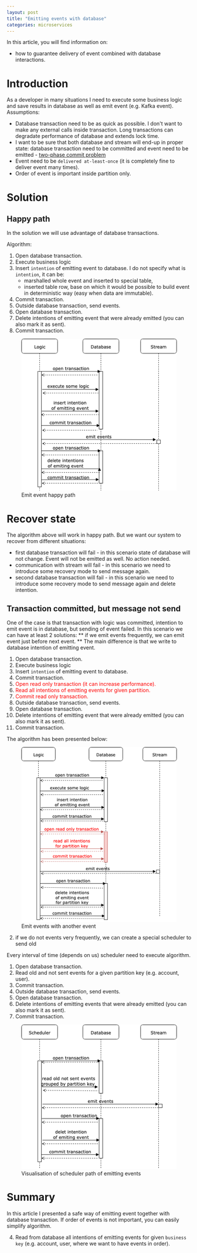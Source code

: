 ```yaml
---
layout: post
title: "Emitting events with database"
categories: microservices
---
```


In this article, you will find information on:
* how to guarantee delivery of event combined with database interactions. 

# Introduction
As a developer in many situations I need to execute some business logic and save results in database as well as emit event (e.g. Kafka event).
Assumptions:
* Database transaction need to be as quick as possible. I don't want to make any external calls inside transaction. Long transactions can degradate performance of database and extends lock time.
* I want to be sure that both database and stream will end-up in proper state: database transaction need to be committed and event need to be emitted - [two-phase commit problem](https://en.wikipedia.org/wiki/Two-phase_commit_protocol)
* Event need to be `delivered at-least-once` (it is completely fine to deliver event many times).
* Order of event is important inside partition only.

# Solution
## Happy path
In the solution we will use advantage of database transactions.

Algorithm:
1. Open database transaction.
2. Execute business logic 
3. Insert `intention` of emitting event to database. I do not specify what is `intention`, it can be: 
    * marshalled whole event and inserted to special table, 
    * inserted table row, base on which it would be possible to build event in deterministic way (easy when data are immutable).
5. Commit transaction.
6. Outside database transaction, send events.
7. Open database transaction.
8. Delete intentions of emitting event that were already emitted (you can also mark it as sent).
9. Commit transaction.

<figure>
  <img src="/assets/2019-12-01-emitting-events-with-db/happy_path.png" alt="Emit events happy path"> 
  <figcaption>Emit event happy path</figcaption>
</figure>

# Recover state
The algorithm above will work in happy path. But we want our system to recover from different situations:
* first database transaction will fail - in this scenario state of database will not change. Event will not be emitted as well. No action needed. 
* communication with stream will fail - in this scenario we need to introduce some recovery mode to send message again.
* second database transaction will fail - in this scenario we need to introduce some recovery mode to send message again and delete intention. 


## Transaction committed, but message not send 
One of the case is that transaction with logic was committed, intention to emit event is in database, but sending of event failed. 
In this scenario we can have at least 2 solutions: 
** if we emit events frequently, we can emit event just before next event. **
The main difference is that we write to database intention of emitting event. 

1. Open database transaction.
2. Execute business logic 
3. Insert `intention` of emitting event to database. 
4. Commit transaction.
5. <span style="color:red;">Open read only transaction (it can increase performance).</span>
6. <span style="color:red;">Read all intentions of emitting events for given partition.</span>
7. <span style="color:red;">Commit read only transaction.</span>
8. Outside database transaction, send events.
9. Open database transaction.
10. Delete intentions of emitting event that were already emitted (you can also mark it as sent).
11. Commit transaction.

The algorithm has been presented below:
<figure>
  <img src="/assets/2019-12-01-emitting-events-with-db/recover_by_sending_events.png" alt="Emit events with another event"> 
  <figcaption>Emit events with another event</figcaption>
</figure>


2. if we do not events very frequently, we can create a special scheduler to send old 

Every interval of time (depends on us) scheduler need to execute algorithm.
1. Open database transaction.
2. Read old and not sent events for a given partition key (e.g. account, user).
3. Commit transaction.
4. Outside database transaction, send events.
5. Open database transaction.
6. Delete intentions of emitting events that were already emitted (you can also mark it as sent).
7. Commit transaction.

<figure>
  <img src="/assets/2019-12-01-emitting-events-with-db/emit_part2.png" alt="Emit events - scheduler"> 
  <figcaption>Visualisation of scheduler path of emitting events</figcaption>
</figure>

# Summary
In this article I presented a safe way of emitting event together with database transaction.
If order of events is not important, you can easily simplify algorithm. 


4. Read from database all intentions of emitting events for given `business key` (e.g. account, user, where we want to have events in order).